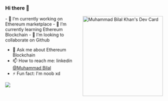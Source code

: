 ### Hi there 👋

<div align="left">  <a href="https://app.daily.dev/bkhan7276" target="blank">
  
  <img 
       width="256"
       align="right"
       src="https://api.daily.dev/devcards/e64b61a401e1432789bb8e0eea0c0ac5.png?r=lqn"  alt="Muhammad Bilal Khan's Dev Card"/></a>
  </div>
- 🔭 I’m currently working on Ethereum marketplace
- 🌱 I’m currently learning Ethereum  Blockchain
- 👯 I’m looking to collaborate on Github

- 💬 Ask me about Ethereum Blockchain 
- 📫 How to reach me: linkedin [@Muhammad Bilal](https://www.linkedin.com/in/bilal-khan-3043b1161/) 
- ⚡ Fun fact: I'm noob xd
<img src="https://github-readme-stats.vercel.app/api?username=b-khan7276&&show_icons=true&title_color=ffffff&icon_color=bb2acf&text_color=daf7dc&bg_color=151515">

